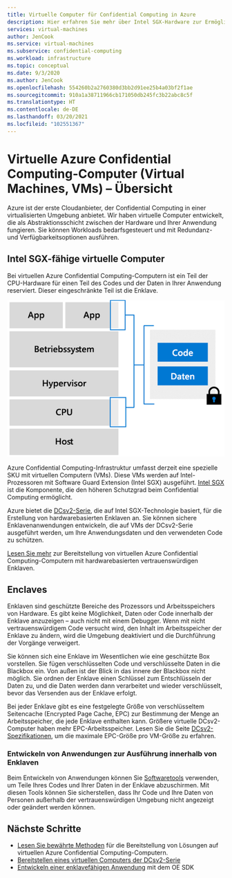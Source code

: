 ```yaml
---
title: Virtuelle Computer für Confidential Computing in Azure
description: Hier erfahren Sie mehr über Intel SGX-Hardware zur Ermöglichung Ihrer Confidential Computing-Workloads.
services: virtual-machines
author: JenCook
ms.service: virtual-machines
ms.subservice: confidential-computing
ms.workload: infrastructure
ms.topic: conceptual
ms.date: 9/3/2020
ms.author: JenCook
ms.openlocfilehash: 554260b2a2760380d3bb2d91ee25b4a03bf2f1ae
ms.sourcegitcommit: 910a1a38711966cb171050db245fc3b22abc8c5f
ms.translationtype: HT
ms.contentlocale: de-DE
ms.lasthandoff: 03/20/2021
ms.locfileid: "102551367"
---
```

# <a name="azure-confidential-computing-virtual-machines-vms-overview"></a>Virtuelle Azure Confidential Computing-Computer (Virtual Machines, VMs) – Übersicht


Azure ist der erste Cloudanbieter, der Confidential Computing in einer virtualisierten Umgebung anbietet. Wir haben virtuelle Computer entwickelt, die als Abstraktionsschicht zwischen der Hardware und Ihrer Anwendung fungieren. Sie können Workloads bedarfsgesteuert und mit Redundanz- und Verfügbarkeitsoptionen ausführen.  

## <a name="intel-sgx-enabled-virtual-machines"></a>Intel SGX-fähige virtuelle Computer

Bei virtuellen Azure Confidential Computing-Computern ist ein Teil der CPU-Hardware für einen Teil des Codes und der Daten in Ihrer Anwendung reserviert. Dieser eingeschränkte Teil ist die Enklave. 

![VM-Modell](media/overview/hardware-backed-enclave.png)

Azure Confidential Computing-Infrastruktur umfasst derzeit eine spezielle SKU mit virtuellen Computern (VMs). Diese VMs werden auf Intel-Prozessoren mit Software Guard Extension (Intel SGX) ausgeführt. [Intel SGX](https://intel.com/sgx) ist die Komponente, die den höheren Schutzgrad beim Confidential Computing ermöglicht. 

Azure bietet die [DCsv2-Serie](../virtual-machines/dcv2-series.md), die auf Intel SGX-Technologie basiert, für die Erstellung von hardwarebasierten Enklaven an. Sie können sichere Enklavenanwendungen entwickeln, die auf VMs der DCsv2-Serie ausgeführt werden, um Ihre Anwendungsdaten und den verwendeten Code zu schützen. 

[Lesen Sie mehr](virtual-machine-solutions.md) zur Bereitstellung von virtuellen Azure Confidential Computing-Computern mit hardwarebasierten vertrauenswürdigen Enklaven.

## <a name="enclaves"></a>Enclaves

Enklaven sind geschützte Bereiche des Prozessors und Arbeitsspeichers von Hardware. Es gibt keine Möglichkeit, Daten oder Code innerhalb der Enklave anzuzeigen – auch nicht mit einem Debugger. Wenn mit nicht vertrauenswürdigem Code versucht wird, den Inhalt im Arbeitsspeicher der Enklave zu ändern, wird die Umgebung deaktiviert und die Durchführung der Vorgänge verweigert.

Sie können sich eine Enklave im Wesentlichen wie eine geschützte Box vorstellen. Sie fügen verschlüsselten Code und verschlüsselte Daten in die Blackbox ein. Von außen ist der Blick in das innere der Blackbox nicht möglich. Sie ordnen der Enklave einen Schlüssel zum Entschlüsseln der Daten zu, und die Daten werden dann verarbeitet und wieder verschlüsselt, bevor das Versenden aus der Enklave erfolgt.

Bei jeder Enklave gibt es eine festgelegte Größe von verschlüsseltem Seitencache (Encrypted Page Cache, EPC) zur Bestimmung der Menge an Arbeitsspeicher, die jede Enklave enthalten kann. Größere virtuelle DCsv2-Computer haben mehr EPC-Arbeitsspeicher. Lesen Sie die Seite [DCsv2-Spezifikationen](../virtual-machines/dcv2-series.md), um die maximale EPC-Größe pro VM-Größe zu erfahren.



### <a name="developing-applications-to-run-inside-enclaves"></a>Entwickeln von Anwendungen zur Ausführung innerhalb von Enklaven
Beim Entwickeln von Anwendungen können Sie [Softwaretools](application-development.md) verwenden, um Teile Ihres Codes und Ihrer Daten in der Enklave abzuschirmen. Mit diesen Tools können Sie sicherstellen, dass Ihr Code und Ihre Daten von Personen außerhalb der vertrauenswürdigen Umgebung nicht angezeigt oder geändert werden können. 

## <a name="next-steps"></a>Nächste Schritte
- [Lesen Sie bewährte Methoden](virtual-machine-solutions.md) für die Bereitstellung von Lösungen auf virtuellen Azure Confidential Computing-Computern.
- [Bereitstellen eines virtuellen Computers der DCsv2-Serie](quick-create-portal.md)
- [Entwickeln einer enklavefähigen Anwendung](application-development.md) mit dem OE SDK